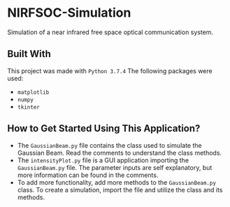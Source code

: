 # NIRFSOC-Simulation
Simulation of a near infrared free space optical communication system.

## Built With
This project was made with `Python 3.7.4`
The following packages were used:
* `matplotlib`
* `numpy`
* `tkinter`

## How to Get Started Using This Application?
- The `GaussianBeam.py` file contains the class used to simulate the Gaussian Beam.
  Read the comments to understand the class methods.
- The `intensityPlot.py` file is a GUI application importing the `GaussianBeam.py`
  file. The parameter inputs are self explanatory, but more information can be found
  in the comments.
- To add more functionality, add more methods to the `GaussianBeam.py` class. To
  create a simulation, import the file and utilize the class and its methods.
